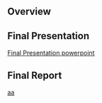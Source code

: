## Overview

## Final Presentation

<a href="../assignments/Module_3/Fache_Lovejoy_UG2_Final Presentation.pdf" target="_blank">Final Presentation powerpoint</a>

## Final Report

<a href="//https://alexanderfache6.github.io/TCGA-kidney/assignments/Module_3/Fache_Lovejoy_UG2_Final Presentation.pdf">aa</a>
